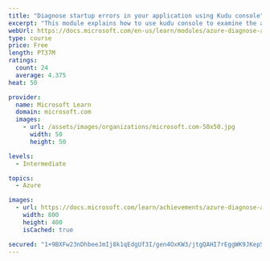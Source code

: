 ```yaml
---
title: "Diagnose startup errors in your application using Kudu console"
excerpt: "This module explains how to use kudu console to examine the application event log to identify the event that caused the error."
webUrl: https://docs.microsoft.com/en-us/learn/modules/azure-diagnose-application-startup-errors-with-kudu-console/
type: course
price: Free
length: PT37M
ratings:
  count: 24
  average: 4.375
heat: 50

provider:
  name: Microsoft Learn
  domain: microsoft.com
  images:
    - url: /assets/images/organizations/microsoft.com-50x50.jpg
      width: 50
      height: 50

levels:
  - Intermediate

topics:
  - Azure

images:
  - url: https://docs.microsoft.com/learn/achievements/azure-diagnose-application-startup-errors-with-kudu-console-social.png
    width: 800
    height: 400
    isCached: true

secured: "1+9BXFw23nDhbeeJmIj8k1qEdgUf3I/gen4OxKW3/jtgQAHI7rEggWK9JKepSINW1m6PXk98Zd86/o14uhGuUnMVqrmjLUtod4+iU7oeSv23co/Ho8MLGiiYCo3zKrZztj772Gwc4rI/4MnS46IeAUOUaZrdBFztKR7snPsMUj6xmwEOpzNKwthOK82UQy2OVUlXyaOMHKEu5xHion8xyAEpSbDDEspOub6/DKhxZjFH3vDsVLKMjARAOZKpqhaYUGKXFg0odpO8uezCigNMk4sxaX1FKzSc3euqtDB6acM+WHWw8qEcot178tY/FL/eYIEoPHOe0EQUha0bO74KLBGY+X7O7hFCdWPqPgq6pgNzfndP2u6uakx2lwswpTVL0er6h/XsyGt1v3MQen/U2ExBj6IPI0PB5AixY4L8tEM=;m71gNqPPXb/ZfmLmNMocWw=="
---
```


